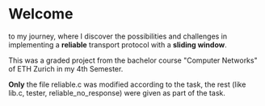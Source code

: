 # Welcome
to my journey, where I discover the possibilities and challenges in implementing a **reliable** transport protocol with a **sliding window**.

This was a graded project from the bachelor course "Computer Networks" of ETH Zurich in my 4th Semester.

**Only** the file reliable.c was modified according to the task, the rest (like lib.c, tester, reliable_no_response) were given as part of the task.
